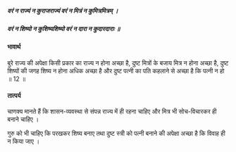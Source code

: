 ##### वरं न राज्यं न कुराजराज्यं वरं न मित्रं न कुमित्रमित्रम् ।
##### वरं न शिष्यो न कुशिष्यशिष्यो वरं न दारा न कुदारदाराः ॥

#### भावार्थ

बुरे राज्य की अपेक्षा किसी प्रकार का राज्य न होना अच्छा है, दुष्ट मित्रों के बजाय मित्र न होना अच्छा है, दुष्ट शिष्यों की जगह शिष्य न होना अधिक अच्छा है और दुष्ट पत्नी का पति कहलाने से अच्छा है कि पत्नी न हो ॥ 12 ॥

#### तात्पर्य

चाणक्य मानते हैं कि शासन-व्यवस्था से संपन्न राज्य में ही रहना चाहिए और मित्र भी सोच-विचारकर ही बनाने चाहिए ।

गुरु को भी चाहिए कि परखकर शिष्य बनाए तथा दुष्ट स्त्री को पत्नी बनाने की अपेक्षा अच्छा है कि विवाह ही न किया जाए ।